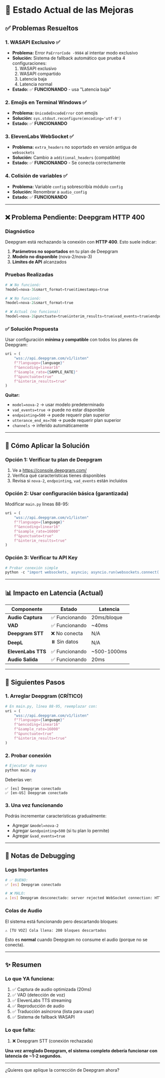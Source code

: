 # 🎉 Estado Actual de las Mejoras

## ✅ Problemas Resueltos

### 1. **WASAPI Exclusivo** ✅

- **Problema:** Error `PaErrorCode -9984` al intentar modo exclusivo
- **Solución:** Sistema de fallback automático que prueba 4 configuraciones:
  1. WASAPI exclusivo
  2. WASAPI compartido
  3. Latencia baja
  4. Latencia normal
- **Estado:** ✅ **FUNCIONANDO** - usa "Latencia baja"

### 2. **Emojis en Terminal Windows** ✅

- **Problema:** `UnicodeEncodeError` con emojis
- **Solución:** `sys.stdout.reconfigure(encoding='utf-8')`
- **Estado:** ✅ **FUNCIONANDO**

### 3. **ElevenLabs WebSocket** ✅

- **Problema:** `extra_headers` no soportado en versión antigua de `websockets`
- **Solución:** Cambio a `additional_headers` (compatible)
- **Estado:** ✅ **FUNCIONANDO** - Se conecta correctamente

### 4. **Colisión de variables** ✅

- **Problema:** Variable `config` sobrescribía módulo `config`
- **Solución:** Renombrar a `audio_config`
- **Estado:** ✅ **FUNCIONANDO**

---

## ❌ Problema Pendiente: Deepgram HTTP 400

### Diagnóstico

Deepgram está rechazando la conexión con **HTTP 400**. Esto suele indicar:

1. **Parámetros no soportados** en tu plan de Deepgram
2. **Modelo no disponible** (nova-2/nova-3)
3. **Límites de API** alcanzados

### Pruebas Realizadas

```python
# ❌ No funcionó:
?model=nova-3&smart_format=true&timestamps=true

# ❌ No funcionó:
?model=nova-2&smart_format=true

# ❌ Actual (no funciona):
?model=nova-2&punctuate=true&interim_results=true&vad_events=true&endpointing=500&utterance_end_ms=700
```

### ✅ Solución Propuesta

Usar configuración **mínima y compatible** con todos los planes de Deepgram:

```python
uri = (
    "wss://api.deepgram.com/v1/listen"
    f"?language={language}"
    f"&encoding=linear16"
    f"&sample_rate={SAMPLE_RATE}"
    f"&punctuate=true"
    f"&interim_results=true"
)
```

**Quitar:**

- `model=nova-2` → usar modelo predeterminado
- `vad_events=true` → puede no estar disponible
- `endpointing=500` → puede requerir plan superior
- `utterance_end_ms=700` → puede requerir plan superior
- `channels` → inferido automáticamente

---

## 🔧 Cómo Aplicar la Solución

### Opción 1: Verificar tu plan de Deepgram

1. Ve a <https://console.deepgram.com/>
2. Verifica qué características tienes disponibles
3. Revisa si `nova-2`, `endpointing`, `vad_events` están incluidos

### Opción 2: Usar configuración básica (garantizada)

Modificar `main.py` líneas 88-95:

```python
uri = (
    "wss://api.deepgram.com/v1/listen"
    f"?language={language}"
    f"&encoding=linear16"
    f"&sample_rate=16000"
    f"&punctuate=true"
    f"&interim_results=true"
)
```

### Opción 3: Verificar tu API Key

```powershell
# Probar conexión simple
python -c "import websockets, asyncio; asyncio.run(websockets.connect('wss://api.deepgram.com/v1/listen?language=es&encoding=linear16&sample_rate=16000', additional_headers={'Authorization': 'Token TU_API_KEY'}))"
```

---

## 📊 Impacto en Latencia (Actual)

| Componente | Estado | Latencia |
|------------|--------|----------|
| **Audio Captura** | ✅ Funcionando | 20ms/bloque |
| **VAD** | ✅ Funcionando | ~40ms |
| **Deepgram STT** | ❌ No conecta | N/A |
| **DeepL** | ⏸️ Sin datos | N/A |
| **ElevenLabs TTS** | ✅ Funcionando | ~500-1000ms |
| **Audio Salida** | ✅ Funcionando | 20ms |

---

## 🎯 Siguientes Pasos

### 1. Arreglar Deepgram (CRÍTICO)

```python
# En main.py, línea 88-95, reemplazar con:
uri = (
    "wss://api.deepgram.com/v1/listen"
    f"?language={language}"
    f"&encoding=linear16"
    f"&sample_rate=16000"
    f"&punctuate=true"
    f"&interim_results=true"
)
```

### 2. Probar conexión

```powershell
# Ejecutar de nuevo
python main.py
```

Deberías ver:
```
✅ [es] Deepgram conectado
✅ [en-US] Deepgram conectado
```

### 3. Una vez funcionando

Podrás incrementar características gradualmente:

- Agregar `&model=nova-2`
- Agregar `&endpointing=500` (si tu plan lo permite)
- Agregar `&vad_events=true`

---

## 🐛 Notas de Debugging

### Logs Importantes

```bash
# ✅ BUENO:
✅ [es] Deepgram conectado

# ❌ MALO:
⚠️ [es] Deepgram desconectado: server rejected WebSocket connection: HTTP 400
```

### Colas de Audio

El sistema está funcionando pero descartando bloques:
```
⚠️ [TU VOZ] Cola llena: 200 bloques descartados
```

Esto es **normal** cuando Deepgram no consume el audio (porque no se conecta).

---

## ✨ Resumen

### Lo que YA funciona:

1. ✅ Captura de audio optimizada (20ms)
2. ✅ VAD (detección de voz)
3. ✅ ElevenLabs TTS streaming
4. ✅ Reproducción de audio
5. ✅ Traducción asíncrona (lista para usar)
6. ✅ Sistema de fallback WASAPI

### Lo que falta:
1. ❌ Deepgram STT (conexión rechazada)

**Una vez arreglado Deepgram, el sistema completo debería funcionar con latencia de ~1-2 segundos.**

---

¿Quieres que aplique la corrección de Deepgram ahora?
